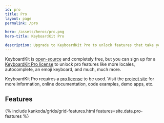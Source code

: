 ```yaml
---
id: pro
title: Pro
layout: page
permalink: /pro

hero: /assets/heros/pro.png
hero-title: KeyboardKit Pro

description: Upgrade to KeyboardKit Pro to unlock features that take your keyboard to the next level.
---
```


KeyboardKit is [open-source](/open-source) and completely free, but you can sign up for a [KeyboardKit Pro license](/pricing) to unlock pro features like more locales, autocomplete, an emoji keyboard, and much, much more.

KeyboardKit Pro requires a [pro license](/pricing) to be used. Visit the [project site]({{site.github_url_pro}}) for more information, online documentation, code examples, demo apps, etc.


## Features

{% include kankoda/grids/grid-features.html features=site.data.pro-features %}